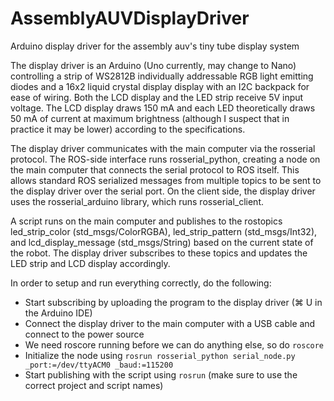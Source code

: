 # AssemblyAUVDisplayDriver
Arduino display driver for the assembly auv's tiny tube display system

<p>The display driver is an Arduino (Uno currently, may change to Nano) controlling a strip of WS2812B individually addressable RGB light emitting diodes and a 16x2 liquid crystal display display with an I2C backpack for ease of wiring.  Both the LCD display and the LED strip receive 5V input voltage.  The LCD display draws 150 mA and each LED theoretically draws 50 mA of current at maximum brightness (although I suspect that in practice it may be lower) according to the specifications.</p>
<p>The display driver communicates with the main computer via the rosserial protocol.  The ROS-side interface runs rosserial_python, creating a node on the main computer that connects the serial protocol to ROS itself.  This allows standard ROS serialized messages from multiple topics to be sent to the display driver over the serial port.  On the client side, the display driver uses the rosserial_arduino library, which runs rosserial_client.</p>
<p>A script runs on the main computer and publishes to the rostopics led_strip_color (std_msgs/ColorRGBA), led_strip_pattern (std_msgs/Int32), and lcd_display_message (std_msgs/String) based on the current state of the robot.  The display driver subscribes to these topics and updates the LED strip and LCD display accordingly.</p>

In order to setup and run everything correctly, do the following:
* Start subscribing by uploading the program to the display driver (&#8984; U in the Arduino IDE)
* Connect the display driver to the main computer with a USB cable and connect to the power source
* We need roscore running before we can do anything else, so do `roscore`
* Initialize the node using `rosrun rosserial_python serial_node.py _port:=/dev/ttyACM0 _baud:=115200`
* Start publishing with the script using `rosrun` (make sure to use the correct project and script names)
